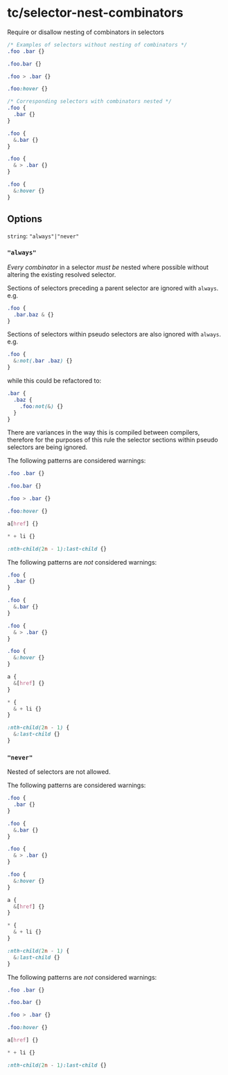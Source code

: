 # tc/selector-nest-combinators

Require or disallow nesting of combinators in selectors

```scss
/* Examples of selectors without nesting of combinators */
.foo .bar {}

.foo.bar {}

.foo > .bar {}

.foo:hover {}

/* Corresponding selectors with combinators nested */
.foo {
  .bar {}
}

.foo {
  &.bar {}
}

.foo {
  & > .bar {}
}

.foo {
  &:hover {}
}
```

## Options

`string`: `"always"|"never"`

### `"always"`

*Every combinator* in a selector *must be* nested where possible without altering the existing resolved selector.

Sections of selectors preceding a parent selector are ignored with `always`.
e.g.

```scss
.foo {
  .bar.baz & {}
}
```

Sections of selectors within pseudo selectors are also ignored with `always`.
e.g.

```scss
.foo {
  &:not(.bar .baz) {}
}
```

while this could be refactored to:

```scss
.bar {
  .baz {
    .foo:not(&) {}
  }
}
```

There are variances in the way this is compiled between compilers, therefore for the purposes of this rule the selector sections within pseudo selectors are being ignored.

The following patterns are considered warnings:

```scss
.foo .bar {}
```

```scss
.foo.bar {}
```

```scss
.foo > .bar {}
```

```scss
.foo:hover {}
```

```scss
a[href] {}
```

```scss
* + li {}
```

```scss
:nth-child(2n - 1):last-child {}
```

The following patterns are *not* considered warnings:

```scss
.foo {
  .bar {}
}
```

```scss
.foo {
  &.bar {}
}
```

```scss
.foo {
  & > .bar {}
}
```

```scss
.foo {
  &:hover {}
}
```

```scss
a {
  &[href] {}
}
```

```scss
* {
  & + li {}
}
```

```scss
:nth-child(2n - 1) {
  &:last-child {}
}
```

### `"never"`

Nested of selectors are not allowed.

The following patterns are considered warnings:

```scss
.foo {
  .bar {}
}
```

```scss
.foo {
  &.bar {}
}
```

```scss
.foo {
  & > .bar {}
}
```

```scss
.foo {
  &:hover {}
}
```

```scss
a {
  &[href] {}
}
```

```scss
* {
  & + li {}
}
```

```scss
:nth-child(2n - 1) {
  &:last-child {}
}
```

The following patterns are *not* considered warnings:

```scss
.foo .bar {}
```

```scss
.foo.bar {}
```

```scss
.foo > .bar {}
```

```scss
.foo:hover {}
```

```scss
a[href] {}
```

```scss
* + li {}
```

```scss
:nth-child(2n - 1):last-child {}
```

